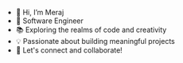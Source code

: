 - 👋 Hi, I’m Meraj
- 🚀 Software Engineer
- 📚 Exploring the realms of code and creativity
- 💡 Passionate about building meaningful projects
- 🔗 Let's connect and collaborate!

